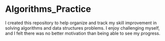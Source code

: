 # Algorithms_Practice

I created this repository to help organize and track my skill improvement in solving algorithms and data structures problems. 
I enjoy challenging myself, and I felt there was no better motivation than being able to see my progress.
